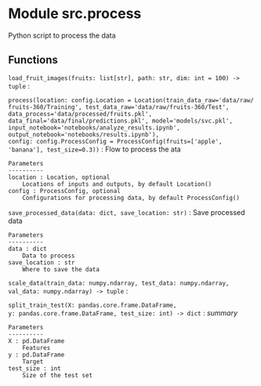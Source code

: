 Module src.process
==================
Python script to process the data

Functions
---------

    
`load_fruit_images(fruits: list[str], path: str, dim: int = 100) ‑> tuple`
:   

    
`process(location: config.Location = Location(train_data_raw='data/raw/fruits-360/Training', test_data_raw='data/raw/fruits-360/Test', data_process='data/processed/fruits.pkl', data_final='data/final/predictions.pkl', model='models/svc.pkl', input_notebook='notebooks/analyze_results.ipynb', output_notebook='notebooks/results.ipynb'), config: config.ProcessConfig = ProcessConfig(fruits=['apple', 'banana'], test_size=0.3))`
:   Flow to process the ata
    
    Parameters
    ----------
    location : Location, optional
        Locations of inputs and outputs, by default Location()
    config : ProcessConfig, optional
        Configurations for processing data, by default ProcessConfig()

    
`save_processed_data(data: dict, save_location: str)`
:   Save processed data
    
    Parameters
    ----------
    data : dict
        Data to process
    save_location : str
        Where to save the data

    
`scale_data(train_data: numpy.ndarray, test_data: numpy.ndarray, val_data: numpy.ndarray) ‑> tuple`
:   

    
`split_train_test(X: pandas.core.frame.DataFrame, y: pandas.core.frame.DataFrame, test_size: int) ‑> dict`
:   _summary_
    
    Parameters
    ----------
    X : pd.DataFrame
        Features
    y : pd.DataFrame
        Target
    test_size : int
        Size of the test set